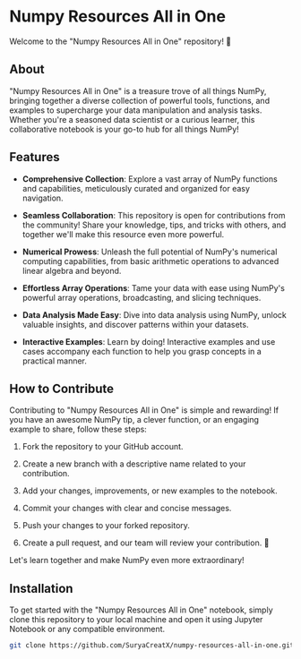 # Numpy Resources All in One

Welcome to the "Numpy Resources All in One" repository! 🚀

## About

"Numpy Resources All in One" is a treasure trove of all things NumPy, bringing together a diverse collection of powerful tools, functions, and examples to supercharge your data manipulation and analysis tasks. Whether you're a seasoned data scientist or a curious learner, this collaborative notebook is your go-to hub for all things NumPy!

## Features

- **Comprehensive Collection**: Explore a vast array of NumPy functions and capabilities, meticulously curated and organized for easy navigation.

- **Seamless Collaboration**: This repository is open for contributions from the community! Share your knowledge, tips, and tricks with others, and together we'll make this resource even more powerful.

- **Numerical Prowess**: Unleash the full potential of NumPy's numerical computing capabilities, from basic arithmetic operations to advanced linear algebra and beyond.

- **Effortless Array Operations**: Tame your data with ease using NumPy's powerful array operations, broadcasting, and slicing techniques.

- **Data Analysis Made Easy**: Dive into data analysis using NumPy, unlock valuable insights, and discover patterns within your datasets.

- **Interactive Examples**: Learn by doing! Interactive examples and use cases accompany each function to help you grasp concepts in a practical manner.

## How to Contribute

Contributing to "Numpy Resources All in One" is simple and rewarding! If you have an awesome NumPy tip, a clever function, or an engaging example to share, follow these steps:

1. Fork the repository to your GitHub account.

2. Create a new branch with a descriptive name related to your contribution.

3. Add your changes, improvements, or new examples to the notebook.

4. Commit your changes with clear and concise messages.

5. Push your changes to your forked repository.

6. Create a pull request, and our team will review your contribution. 🎉

Let's learn together and make NumPy even more extraordinary!

## Installation

To get started with the "Numpy Resources All in One" notebook, simply clone this repository to your local machine and open it using Jupyter Notebook or any compatible environment.



```bash
git clone https://github.com/SuryaCreatX/numpy-resources-all-in-one.git


